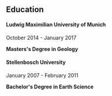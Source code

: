 <div class='PortMarker'>

## Education
<div class='StyledHR'></div>

#### Ludwig Maximilian University of Munich


October 2014 - January 2017

**Masters's Degree in Geology**

<div class='StyledHR'></div>

#### Stellenbosch University

January 2007 - February 2011

**Bachelor's Degree in Earth Science** 

